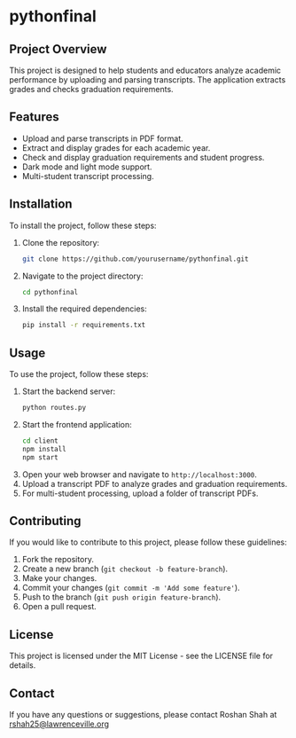 # pythonfinal

## Project Overview
This project is designed to help students and educators analyze academic performance by uploading and parsing transcripts. The application extracts grades and checks graduation requirements.

## Features
- Upload and parse transcripts in PDF format.
- Extract and display grades for each academic year.
- Check and display graduation requirements and student progress.
- Dark mode and light mode support.
- Multi-student transcript processing.

## Installation
To install the project, follow these steps:
1. Clone the repository:
    ```bash
    git clone https://github.com/yourusername/pythonfinal.git
    ```
2. Navigate to the project directory:
    ```bash
    cd pythonfinal
    ```
3. Install the required dependencies:
    ```bash
    pip install -r requirements.txt
    ```

## Usage
To use the project, follow these steps:
1. Start the backend server:
    ```bash
    python routes.py
    ```
2. Start the frontend application:
    ```bash
    cd client
    npm install
    npm start
    ```
3. Open your web browser and navigate to `http://localhost:3000`.
4. Upload a transcript PDF to analyze grades and graduation requirements.
5. For multi-student processing, upload a folder of transcript PDFs.

## Contributing
If you would like to contribute to this project, please follow these guidelines:
1. Fork the repository.
2. Create a new branch (`git checkout -b feature-branch`).
3. Make your changes.
4. Commit your changes (`git commit -m 'Add some feature'`).
5. Push to the branch (`git push origin feature-branch`).
6. Open a pull request.

## License
This project is licensed under the MIT License - see the LICENSE file for details.

## Contact
If you have any questions or suggestions, please contact Roshan Shah at rshah25@lawrenceville.org